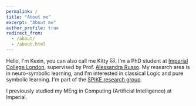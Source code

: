 ```yaml
---
permalink: /
title: "About me"
excerpt: "About me"
author_profile: true
redirect_from: 
  - /about/
  - /about.html
---
```


Hello, I'm Kexin, you can also call me Kitty 🐱. I'm a PhD student at
[Imperial College London](https://www.imperial.ac.uk/computing), supervised by
Prof. [Alessandra Russo](https://wp.doc.ic.ac.uk/arusso/). My research area is
in neuro-symbolic learning, and I'm interested in classical Logic and pure
symbolic learning. I'm part of the
[SPIKE research group](https://spike.doc.ic.ac.uk/).

I previously studied my MEng in Computing (Artificial Intelligence) at Imperial.
